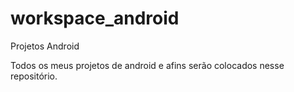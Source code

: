 # workspace_android
Projetos Android

Todos os meus projetos de android e afins serão colocados nesse repositório.
